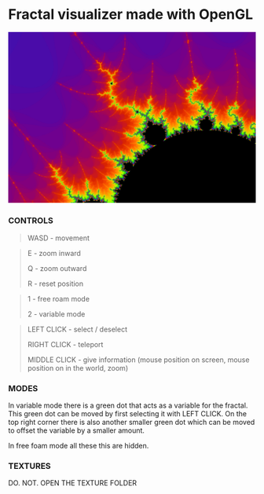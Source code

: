 # Fractal visualizer made with OpenGL

![image](fractal13.PNG)

### CONTROLS

> WASD - movement

> E - zoom inward
>
> Q - zoom outward
>
> R - reset position

> 1 - free roam mode
>
> 2 - variable mode


> LEFT CLICK   - select / deselect
> 
> RIGHT CLICK  - teleport
> 
> MIDDLE CLICK - give information  (mouse position on screen, mouse position on in the world, zoom)

### MODES

In variable mode there is a green dot that acts as a variable for the fractal.
This green dot can be moved by first selecting it with LEFT CLICK.
On the top right corner there is also another smaller green dot which can be moved to offset the variable by a smaller amount.

In free foam mode all these this are hidden.

### TEXTURES

DO. NOT. OPEN THE TEXTURE FOLDER